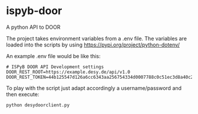 # ispyb-door
A python API to DOOR

The project takes environment variables from a .env file. The variables are loaded into the scripts by using https://pypi.org/project/python-dotenv/

An example .env file would be like this:
```
# ISPyB DOOR API Development settings
DOOR_REST_ROOT=https://example.desy.de/api/v1.0
DOOR_REST_TOKEN=44b125547d126a6cc6343aa256754334d0007788c0c51ec3d8a40c297024b7
```

To play with the script just adapt accordingly a username/password and then execute:

```
python desydoorclient.py
```
